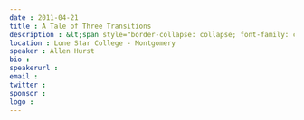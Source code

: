 ```yaml
---
date : 2011-04-21
title : A Tale of Three Transitions
description : &lt;span style="border-collapse: collapse; font-family: consolas, monospace; font-size: small; color: #000000; line-height: normal; "&gt;Agile transformation doesn't look the same in all circumstances. Plus, it's not the planned hurdles that tend to be the most challenging or require the most skill to overcome. Each organization is different and has unique roadblocks standing between software teams and agile adoption. In this presentation we'll study the path, hurdles, and successes faced by three distinct organizations and how they overcame, or compromised during their journey.&lt;/span&gt;
location : Lone Star College - Montgomery
speaker : Allen Hurst
bio : 
speakerurl : 
email : 
twitter : 
sponsor : 
logo : 
---
```

